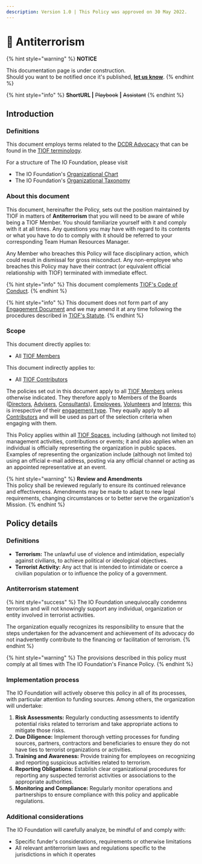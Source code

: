 ```yaml
---
description: Version 1.0 | This Policy was approved on 30 May 2022.
---
```


# 📜 Antiterrorism

{% hint style="warning" %}
**NOTICE**

This documentation page is under construction.\
Should you want to be notified once it's published, [**let us know**](https://tiof.click/TIOFTarianUpdatesService).
{% endhint %}

{% hint style="info" %}
**ShortURL |** ~~Playbook~~ **|** ~~Assistant~~
{% endhint %}

## Introduction

### Definitions

This document employs terms related to the [DCDR Advocacy](https://tiof.click/DCDRAdvocacy) that can be found in the [TIOF terminology](https://tiof.click/TIOFTerminology).

For a structure of The IO Foundation, please visit

* The IO Foundation's [Organizational Chart](http://tiof.click/TIOFOrgChart)
* The IO Foundation's [Organizational Taxonomy](https://tiof.click/OrgTaxonomy)

### About this document

This document, hereinafter the Policy, sets out the position maintained by TIOF in matters of **Antiterrorism** that you will need to be aware of while being a TIOF Member. You should familiarize yourself with it and comply with it at all times. Any questions you may have with regard to its contents or what you have to do to comply with it should be referred to your corresponding Team Human Resources Manager.

Any Member who breaches this Policy will face disciplinary action, which could result in dismissal for gross misconduct. Any non-employee who breaches this Policy may have their contract (or equivalent official relationship with TIOF) terminated with immediate effect.

{% hint style="info" %}
This document complements [TIOF's Code of Conduct](https://tiof.click/TIOFPolicyCoC).
{% endhint %}

{% hint style="info" %}
This document does not form part of any [Engagement Document](https://tiof.click/TIOFTerminology#engagement-document) and we may amend it at any time following the procedures described in [TIOF's Statute](https://tiof.click/TIOFStatute).
{% endhint %}

### Scope

This document directly applies to:

* All [TIOF Members](https://tiof.click/TIOFTerminology#members)

This document indirectly applies to:

* All [TIOF Contributors](https://tiof.click/TIOFTerminology#contributors)

The policies set out in this document apply to all [TIOF Members](https://tiof.click/TIOFTerminology#members) unless otherwise indicated. They therefore apply to Members of the Boards ([Directors](https://tiof.click/TIOFTerminology#directors), [Advisers](https://tiof.click/TIOFTerminology#advisers), [Consultants](https://tiof.click/TIOFTerminology#consultants)), [Employees](https://tiof.click/TIOFTerminology#employees), [Volunteers](https://tiof.click/TIOFTerminology#volunteers) and [Interns](https://tiof.click/TIOFTerminology#interns); this is irrespective of their [engagement type](https://tiof.click/TIOFTerminology#engagement-type). They equally apply to all [Contributors](https://tiof.click/TIOFTerminology#contributors) and will be used as part of the selection criteria when engaging with them.

This Policy applies within all [TIOF Spaces](https://tiof.click/TIOFTerminology#spaces), including (although not limited to) management activities, contributions or events; it and also applies when an individual is officially representing the organization in public spaces. Examples of representing the organization include (although not limited to) using an official e-mail address, posting via any official channel or acting as an appointed representative at an event.

{% hint style="warning" %}
**Review and Amendments**\
This policy shall be reviewed regularly to ensure its continued relevance and effectiveness. Amendments may be made to adapt to new legal requirements, changing circumstances or to better serve the organization's Mission.
{% endhint %}

## Policy details

### Definitions

* **Terrorism:** The unlawful use of violence and intimidation, especially against civilians, to achieve political or ideological objectives.
* **Terrorist Activity:** Any act that is intended to intimidate or coerce a civilian population or to influence the policy of a government.

### Antiterrorism statement

{% hint style="success" %}
The IO Foundation unequivocally condemns terrorism and will not knowingly support any individual, organization or entity involved in terrorist activities.&#x20;

The organization equally recognizes its responsibility to ensure that the steps undertaken for the advancement and achievement of its advocacy do not inadvertently contribute to the financing or facilitation of terrorism.
{% endhint %}

{% hint style="warning" %}
The provisions described in this policy must comply at all times with The IO Foundation's Finance Policy.
{% endhint %}

### Implementation process

The IO Foundation will actively observe this policy in all of its processes, with particular attention to funding sources. Among others, the organization will undertake:&#x20;

1. **Risk Assessments:** Regularly conducting assessments to identify potential risks related to terrorism and take appropriate actions to mitigate those risks.
2. **Due Diligence:** Implement thorough vetting processes for funding sources, partners, contractors and beneficiaries to ensure they do not have ties to terrorist organizations or activities.
3. **Training and Awareness:** Provide training for employees on recognizing and reporting suspicious activities related to terrorism.
4. **Reporting Obligations:** Establish clear organizational procedures for reporting any suspected terrorist activities or associations to the appropriate authorities.
5. **Monitoring and Compliance:** Regularly monitor operations and partnerships to ensure compliance with this policy and applicable regulations.

### Additional considerations

The IO Foundation will carefully analyze, be mindful of and comply with:

* Specific funder's considerations, requirements or otherwise limitations
* All relevant antiterrorism laws and regulations specific to the jurisdictions in which it operates

